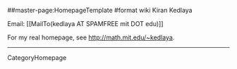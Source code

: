 ##master-page:HomepageTemplate
#format wiki
Kiran Kedlaya

Email: [[MailTo(kedlaya AT SPAMFREE mit DOT edu)]]

For my real homepage, see http://math.mit.edu/~kedlaya.

----
CategoryHomepage
